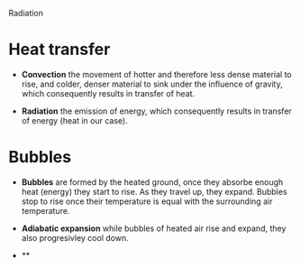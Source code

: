 Radiation

# Heat transfer

- **Convection** the movement of hotter and therefore less dense material to rise, and colder, denser material to sink under the 
influence of gravity, which consequently results in transfer of heat.

- **Radiation** the emission of energy, which consequently results in transfer of energy (heat in our case).

# Bubbles 

- **Bubbles** are formed by the heated ground, once they absorbe enough heat (energy) they start to rise. As they travel up, they expand.
Bubbles stop to rise once their temperature is equal with the surrounding air temperature.


- **Adiabatic expansion** while bubbles of heated air rise and expand, they also progresivley cool down.

- ** 
